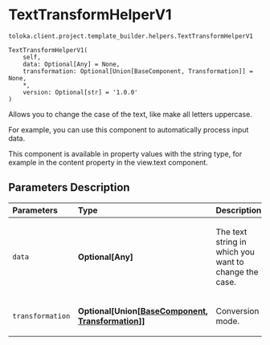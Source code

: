 # TextTransformHelperV1
`toloka.client.project.template_builder.helpers.TextTransformHelperV1`

```
TextTransformHelperV1(
    self,
    data: Optional[Any] = None,
    transformation: Optional[Union[BaseComponent, Transformation]] = None,
    *,
    version: Optional[str] = '1.0.0'
)
```

Allows you to change the case of the text, like make all letters uppercase.


For example, you can use this component to automatically process input data.

This component is available in property values with the string type, for example in the content property in the
view.text component.

## Parameters Description

| Parameters | Type | Description |
| :----------| :----| :-----------|
`data`|**Optional\[Any\]**|<p>The text string in which you want to change the case.</p>
`transformation`|**Optional\[Union\[[BaseComponent](toloka.client.project.template_builder.base.BaseComponent.md), [Transformation](toloka.client.project.template_builder.helpers.TextTransformHelperV1.Transformation.md)\]\]**|<p>Conversion mode.</p>
